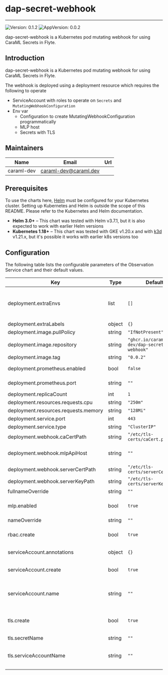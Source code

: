 # dap-secret-webhook

---
![Version: 0.1.2](https://img.shields.io/badge/Version-0.1.2-informational?style=flat-square)
![AppVersion: 0.0.2](https://img.shields.io/badge/AppVersion-0.0.2-informational?style=flat-square)

dap-secret-webhook is a Kubernetes pod mutating webhook for using CaraML Secrets in Flyte.

## Introduction

dap-secret-webhook is a Kubernetes pod mutating webhook for using CaraML Secrets in Flyte.

The webhook is deployed using a deployment resource which requires the following to operate
- ServiceAccount with roles to operate on `Secrets` and `MutatingWebhookConfiguration`
- Env var
  - Configuration to create MutatingWebhookConfiguration programmatically
  - MLP host
  - Secrets with TLS

## Maintainers

| Name | Email | Url |
| ---- | ------ | --- |
| caraml-dev | <caraml-dev@caraml.dev> |  |

## Prerequisites

To use the charts here, [Helm](https://helm.sh/) must be configured for your
Kubernetes cluster. Setting up Kubernetes and Helm is outside the scope of
this README. Please refer to the Kubernetes and Helm documentation.

- **Helm 3.0+** – This chart was tested with Helm v3.7.1, but it is also expected to work with earlier Helm versions
- **Kubernetes 1.18+** – This chart was tested with GKE v1.20.x and with [k3d](https://github.com/rancher/k3d) v1.21.x,
but it's possible it works with earlier k8s versions too

## Configuration

The following table lists the configurable parameters of the Observation Service chart and their default values.

| Key | Type | Default | Description |
|-----|------|---------|-------------|
| deployment.extraEnvs | list | `[]` | Additional env var for webhook, see https://github.com/caraml-dev/dap-secret-webhook for full list of configurable |
| deployment.extraLabels | object | `{}` |  |
| deployment.image.pullPolicy | string | `"IfNotPresent"` |  |
| deployment.image.repository | string | `"ghcr.io/caraml-dev/dap-secret-webhook"` |  |
| deployment.image.tag | string | `"0.0.2"` |  |
| deployment.prometheus.enabled | bool | `false` | Flag to enable prometheus monitoring |
| deployment.prometheus.port | string | `""` | If not set and enable is true, default to 10254 |
| deployment.replicaCount | int | `1` |  |
| deployment.resources.requests.cpu | string | `"250m"` |  |
| deployment.resources.requests.memory | string | `"128Mi"` |  |
| deployment.service.port | int | `443` |  |
| deployment.service.type | string | `"ClusterIP"` |  |
| deployment.webhook.caCertPath | string | `"/etc/tls-certs/caCert.pem"` |  |
| deployment.webhook.mlpApiHost | string | `""` | The endpoint of MLP API. Default will be set with to mlp local cluster |
| deployment.webhook.serverCertPath | string | `"/etc/tls-certs/serverCert.pem"` |  |
| deployment.webhook.serverKeyPath | string | `"/etc/tls-certs/serverKey.pem"` |  |
| fullnameOverride | string | `""` |  |
| mlp.enabled | bool | `true` | Flag to install subchart MLP. Not required if MLP is installed separately |
| nameOverride | string | `""` |  |
| rbac.create | bool | `true` | Specifies whether roles should be granted to the service account |
| serviceAccount.annotations | object | `{}` | Annotations to add to the service account |
| serviceAccount.create | bool | `true` | Specifies whether a service account should be created |
| serviceAccount.name | string | `""` | If create is false, existing service account name is required in the release namespace |
| tls.create | bool | `true` | This can be set as false and the corresponding certs mounted in deployment.env |
| tls.secretName | string | `""` | webhook is required |
| tls.serviceAccountName | string | `""` | Service account is expected to be in the same namespace as the webhook and job |
